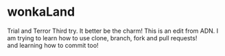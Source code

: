 # wonkaLand
Trial and Terror
Third try.  It better be the charm!
This is an edit from ADN.  I am trying to learn how to use clone, branch, fork and pull requests!  
and learning how to commit too!